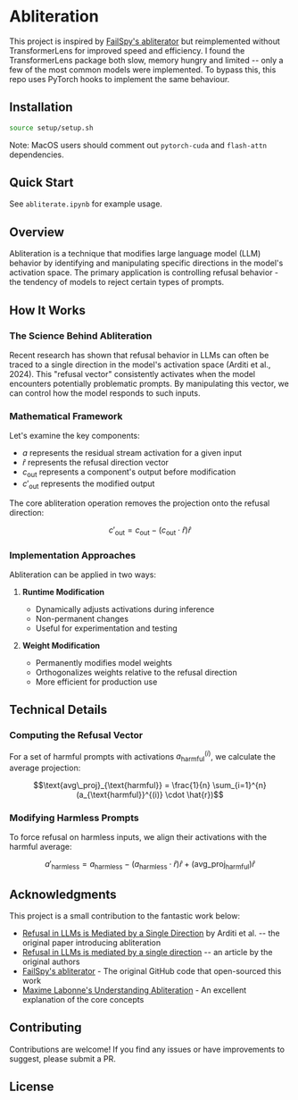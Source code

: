 # Abliteration

This project is inspired by [FailSpy's abliterator](https://github.com/FailSpy/abliterator) but reimplemented without TransformerLens for improved speed and efficiency. I found the TransformerLens package both slow, memory hungry and limited -- only a few of the most common models were implemented. To bypass this, this repo uses PyTorch hooks to implement the same behaviour. 

## Installation

```bash
source setup/setup.sh
```

Note: MacOS users should comment out `pytorch-cuda` and `flash-attn` dependencies.

## Quick Start

See `abliterate.ipynb` for example usage.

## Overview

Abliteration is a technique that modifies large language model (LLM) behavior by identifying and manipulating specific directions in the model's activation space. The primary application is controlling refusal behavior - the tendency of models to reject certain types of prompts.

## How It Works

### The Science Behind Abliteration

Recent research has shown that refusal behavior in LLMs can often be traced to a single direction in the model's activation space (Arditi et al., 2024). This "refusal vector" consistently activates when the model encounters potentially problematic prompts. By manipulating this vector, we can control how the model responds to such inputs.

### Mathematical Framework

Let's examine the key components:

- $a$ represents the residual stream activation for a given input
- $\hat{r}$ represents the refusal direction vector
- $c_{\text{out}}$ represents a component's output before modification
- $c'_{\text{out}}$ represents the modified output

The core abliteration operation removes the projection onto the refusal direction:

```math
c'_{\text{out}} = c_{\text{out}} - (c_{\text{out}} \cdot \hat{r}) \hat{r}
```

### Implementation Approaches

Abliteration can be applied in two ways:

1. **Runtime Modification**
   - Dynamically adjusts activations during inference
   - Non-permanent changes
   - Useful for experimentation and testing

2. **Weight Modification**
   - Permanently modifies model weights
   - Orthogonalizes weights relative to the refusal direction
   - More efficient for production use


## Technical Details

### Computing the Refusal Vector

For a set of harmful prompts with activations $a_{\text{harmful}}^{(i)}$, we calculate the average projection:

```math
\text{avg\_proj}_{\text{harmful}} = \frac{1}{n} \sum_{i=1}^{n} (a_{\text{harmful}}^{(i)} \cdot \hat{r})
```

### Modifying Harmless Prompts

To force refusal on harmless inputs, we align their activations with the harmful average:

```math
a'_{\text{harmless}} = a_{\text{harmless}} - (a_{\text{harmless}} \cdot \hat{r}) \hat{r} + (\text{avg\_proj}_{\text{harmful}}) \hat{r}
```

## Acknowledgments

This project is a small contribution to the fantastic work below:

- [Refusal in LLMs is Mediated by a Single Direction](https://arxiv.org/abs/2406.11717) by Arditi et al. -- the original paper introducing abliteration
- [Refusal in LLMs is mediated by a single direction](https://www.lesswrong.com/posts/jGuXSZgv6qfdhMCuJ/refusal-in-llms-is-mediated-by-a-single-direction) -- an article by the original authors
- [FailSpy's abliterator](https://github.com/FailSpy/abliterator) - The original GitHub code that open-sourced this work
- [Maxime Labonne's Understanding Abliteration](https://huggingface.co/blog/mlabonne/abliteration) - An excellent explanation of the core concepts


## Contributing

Contributions are welcome! If you find any issues or have improvements to suggest, please submit a PR.

## License
